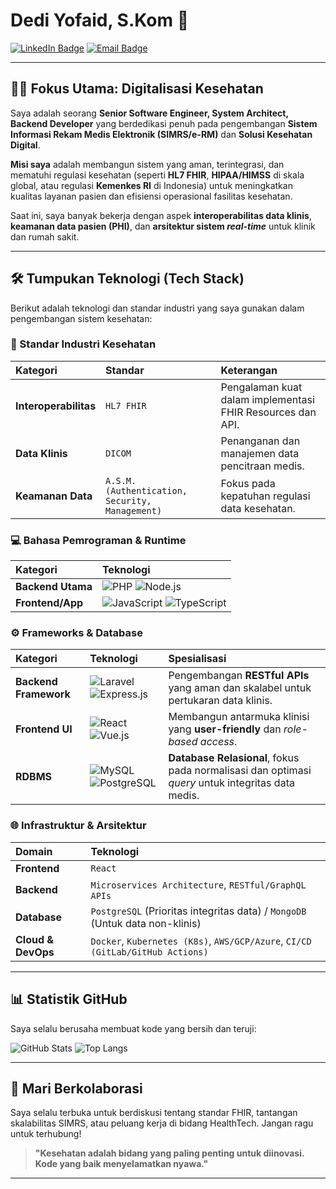 
# Dedi Yofaid, S.Kom 👋

[![LinkedIn Badge](https://img.shields.io/badge/-LinkedIn-0077B5?style=for-the-badge&logo=LinkedIn&logoColor=white)](https://www.linkedin.com/in/dedi-yofaid-a330a6347/)
[![Email Badge](https://img.shields.io/badge/Email-Hubungi%20Saya-D14836?style=for-the-badge&logo=gmail&logoColor=white)](mailto:dediyofaid@gmail.com)

---

## 👨‍💻 Fokus Utama: Digitalisasi Kesehatan

Saya adalah seorang **Senior Software Engineer, System Architect, Backend Developer** yang berdedikasi penuh pada pengembangan **Sistem Informasi Rekam Medis Elektronik (SIMRS/e-RM)** dan **Solusi Kesehatan Digital**.

**Misi saya** adalah membangun sistem yang aman, terintegrasi, dan mematuhi regulasi kesehatan (seperti **HL7 FHIR**, **HIPAA/HIMSS** di skala global, atau regulasi **Kemenkes RI** di Indonesia) untuk meningkatkan kualitas layanan pasien dan efisiensi operasional fasilitas kesehatan.

Saat ini, saya banyak bekerja dengan aspek **interoperabilitas data klinis**, **keamanan data pasien (PHI)**, dan **arsitektur sistem *real-time*** untuk klinik dan rumah sakit.

---

## 🛠️ Tumpukan Teknologi (Tech Stack)

Berikut adalah teknologi dan standar industri yang saya gunakan dalam pengembangan sistem kesehatan:

### 🏥 Standar Industri Kesehatan
| Kategori | Standar | Keterangan |
| :--- | :--- | :--- |
| **Interoperabilitas** | `HL7 FHIR` | Pengalaman kuat dalam implementasi FHIR Resources dan API. |
| **Data Klinis** | `DICOM` | Penanganan dan manajemen data pencitraan medis. |
| **Keamanan Data** | `A.S.M. (Authentication, Security, Management)` | Fokus pada kepatuhan regulasi data kesehatan. |


### 💻 Bahasa Pemrograman & Runtime
| Kategori | Teknologi |
| :--- | :--- |
| **Backend Utama** | ![PHP](https://img.shields.io/badge/PHP-777BB4?style=flat&logo=php&logoColor=white) ![Node.js](https://img.shields.io/badge/Node.js-339933?style=flat&logo=node.js&logoColor=white) |
| **Frontend/App** | ![JavaScript](https://img.shields.io/badge/JavaScript-F7DF1E?style=flat&logo=javascript&logoColor=black) ![TypeScript](https://img.shields.io/badge/TypeScript-3178C6?style=flat&logo=typescript&logoColor=white) |

### ⚙️ Frameworks & Database
| Kategori | Teknologi | Spesialisasi |
| :--- | :--- | :--- |
| **Backend Framework** | ![Laravel](https://img.shields.io/badge/Laravel-FF2D20?style=flat&logo=laravel&logoColor=white) ![Express.js](https://img.shields.io/badge/Express.js-000000?style=flat&logo=express&logoColor=white) | Pengembangan **RESTful APIs** yang aman dan skalabel untuk pertukaran data klinis. |
| **Frontend UI** | ![React](https://img.shields.io/badge/React-61DAFB?style=flat&logo=react&logoColor=black) ![Vue.js](https://img.shields.io/badge/Vue.js-4FC08D?style=flat&logo=vuedotjs&logoColor=white) | Membangun antarmuka klinisi yang **user-friendly** dan *role-based access*. |
| **RDBMS** | ![MySQL](https://img.shields.io/badge/MySQL-4479A1?style=flat&logo=mysql&logoColor=white) ![PostgreSQL](https://img.shields.io/badge/PostgreSQL-4169E1?style=flat&logo=postgresql&logoColor=white) | **Database Relasional**, fokus pada normalisasi dan optimasi *query* untuk integritas data medis. |

### 🌐 Infrastruktur & Arsitektur
| Domain | Teknologi |
| :--- | :--- |
| **Frontend** | `React` |
| **Backend** | `Microservices Architecture`, `RESTful/GraphQL APIs` |
| **Database** | `PostgreSQL` (Prioritas integritas data) / `MongoDB` (Untuk data non-klinis) |
| **Cloud & DevOps** | `Docker`, `Kubernetes (K8s)`, `AWS/GCP/Azure`, `CI/CD (GitLab/GitHub Actions)` |

---

## 📊 Statistik GitHub

Saya selalu berusaha membuat kode yang bersih dan teruji:

![GitHub Stats](https://github-readme-stats.vercel.app/api?username=AmankBonet&show_icons=true&theme=buefy&hide_border=true&count_private=true)
![Top Langs](https://github-readme-stats.vercel.app/api/top-langs/?username=AmankBonet&layout=compact&theme=buefy&hide_border=true)

---

## 🤝 Mari Berkolaborasi

Saya selalu terbuka untuk berdiskusi tentang standar FHIR, tantangan skalabilitas SIMRS, atau peluang kerja di bidang HealthTech. Jangan ragu untuk terhubung!

> **"Kesehatan adalah bidang yang paling penting untuk diinovasi. Kode yang baik menyelamatkan nyawa."**

---
